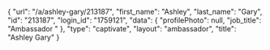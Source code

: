 {
    "url": "\/a\/ashley-gary\/213187",
    "first_name": "Ashley",
    "last_name": "Gary",
    "id": "213187",
    "login_id": "1759121",
    "data": {
        "profilePhoto": null,
        "job_title": "Ambassador "
    },
    "type": "captivate",
    "layout": "ambassador",
    "title": "Ashley Gary"
}